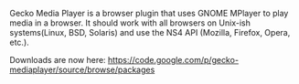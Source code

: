 Gecko Media Player is a browser plugin that uses GNOME MPlayer to play media in a browser. It should work with all browsers on Unix-ish systems(Linux, BSD, Solaris) and use the NS4 API (Mozilla, Firefox, Opera, etc.).

Downloads are now here: https://code.google.com/p/gecko-mediaplayer/source/browse/packages